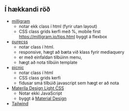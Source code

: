 ## Í hækkandi röð 

- [milligram](https://milligram.io/) 
   - notar ekk class í html (fyrir utan layout) 
   - CSS class grids kerfi með %, mobile first https://milligram.io/tips.html byggt á flexbox
- [purecss](https://purecss.io/)
   - notar class í html. 
   - responsive, hægt að bæta við klass fyrir mediaquery
   - er með einfaldan tilbúinn menu, 
   - hægt að nota tilbúin template
- [picnic](https://picnicss.com/documentation)
   - notar class í html
   - CSS class grids kerfi
   - fídusar smá tilbúið javascript sem hægt er að nota
- [Materila Design Light CSS](https://getmdl.io/index.html)
   - Notar ekki JavaScript
   - byggt á [Material Design](https://material.io/)
- [Tailwind](https://tailwindcss.com/) 
 
